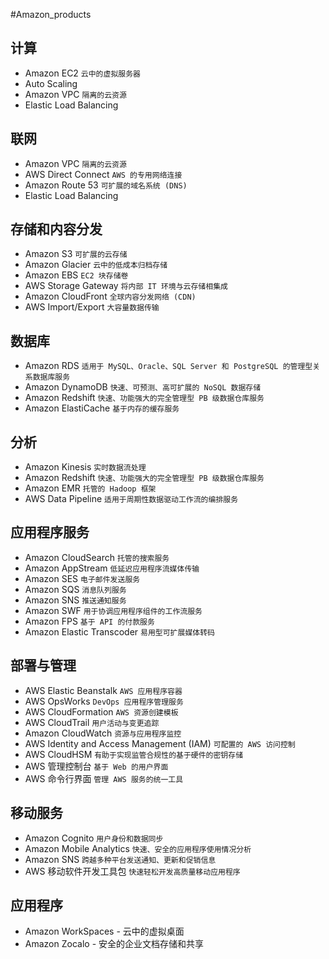 #Amazon_products
## 计算

- Amazon EC2 `云中的虚拟服务器`
- Auto Scaling
- Amazon VPC `隔离的云资源`
- Elastic Load Balancing

## 联网

- Amazon VPC `隔离的云资源`
- AWS Direct Connect `AWS 的专用网络连接`
- Amazon Route 53 `可扩展的域名系统 (DNS)`
- Elastic Load Balancing

## 存储和内容分发

- Amazon S3 `可扩展的云存储`
- Amazon Glacier `云中的低成本归档存储`
- Amazon EBS `EC2 块存储卷`
- AWS Storage Gateway `将内部 IT 环境与云存储相集成`
- Amazon CloudFront `全球内容分发网络 (CDN)`
- AWS Import/Export `大容量数据传输`

## 数据库

- Amazon RDS `适用于 MySQL、Oracle、SQL Server 和 PostgreSQL 的管理型关系数据库服务`
- Amazon DynamoDB `快速、可预测、高可扩展的 NoSQL 数据存储`
- Amazon Redshift `快速、功能强大的完全管理型 PB 级数据仓库服务`
- Amazon ElastiCache `基于内存的缓存服务`

## 分析

- Amazon Kinesis `实时数据流处理`
- Amazon Redshift `快速、功能强大的完全管理型 PB 级数据仓库服务`
- Amazon EMR `托管的 Hadoop 框架`
- AWS Data Pipeline `适用于周期性数据驱动工作流的编排服务`


## 应用程序服务

- Amazon CloudSearch `托管的搜索服务`
- Amazon AppStream `低延迟应用程序流媒体传输`
- Amazon SES `电子邮件发送服务`
- Amazon SQS `消息队列服务`
- Amazon SNS `推送通知服务`
- Amazon SWF `用于协调应用程序组件的工作流服务`
- Amazon FPS `基于 API 的付款服务`
- Amazon Elastic Transcoder `易用型可扩展媒体转码`

## 部署与管理

- AWS Elastic Beanstalk `AWS 应用程序容器`
- AWS OpsWorks `DevOps 应用程序管理服务`
- AWS CloudFormation `AWS 资源创建模板`
- AWS CloudTrail `用户活动与变更追踪`
- Amazon CloudWatch `资源与应用程序监控`
- AWS Identity and Access Management (IAM) `可配置的 AWS 访问控制`
- AWS CloudHSM `有助于实现监管合规性的基于硬件的密钥存储`
- AWS 管理控制台 `基于 Web 的用户界面`
- AWS 命令行界面 `管理 AWS 服务的统一工具`

## 移动服务

- Amazon Cognito `用户身份和数据同步`
- Amazon Mobile Analytics `快速、安全的应用程序使用情况分析`
- Amazon SNS `跨越多种平台发送通知、更新和促销信息`
- AWS 移动软件开发工具包 `快速轻松开发高质量移动应用程序`

## 应用程序

- Amazon WorkSpaces - 云中的虚拟桌面
- Amazon Zocalo - 安全的企业文档存储和共享
